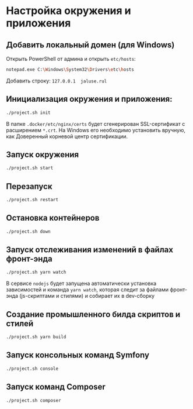 # Настройка окружения и приложения

## Добавить локальный домен (для Windows)

Открыть PowerShell от админа и открыть `etc/hosts`:

```bash
notepad.exe C:\Windows\System32\Drivers\etc\hosts
```

Добавить строку:
`127.0.0.1  jaluse.rul`

## Инициализация окружения и приложения:

```bash
./project.sh init
```

В папке `.docker/etc/nginx/certs` будет сгенерирован SSL-сертификат с расширением `*.crt`. На Windows его необходимо
установить вручную, как Доверенный корневой центр сертификации.

## Запуск окружения

```bash
./project.sh start
```

## Перезапуск

```bash
./project.sh restart
```

## Остановка контейнеров

```bash
./project.sh down
```

## Запуск отслеживания изменений в файлах фронт-энда

```bash
./project.sh yarn watch
```

В сервисе `nodejs` будет запущена автоматически установка зависимостей и команда `yarn watch`, которая следит за файлами
фронт-энда (js-скриптами и стилями) и собирает их в dev-сборку

## Создание промышленного билда скриптов и стилей

```bash
./project.sh yarn build
```

## Запуск консольных команд Symfony

```bash
./project.sh console
```

## Запуск команд Composer

```bash
./project.sh composer
```